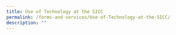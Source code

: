 ```yaml
---
title: Use of Technology at the SICC
permalink: /forms-and-services/Use-of-Technology-at-the-SICC/
description: ""
---
```

